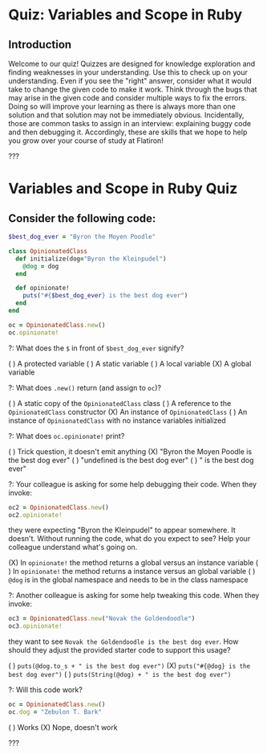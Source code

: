 # Quiz: Variables and Scope in Ruby

## Introduction

Welcome to our quiz! Quizzes are designed for knowledge exploration and finding
weaknesses in your understanding. Use this to check up on your understanding.
Even if you see the "right" answer, consider what it would take to change the
given code to make it work. Think through the bugs that may arise in the given
code and consider multiple ways to fix the errors. Doing so will improve your
learning as there is always more than one solution and that solution may not be
immediately obvious. Incidentally, those are common tasks to assign in an
interview: explaining buggy code and then debugging it. Accordingly, these are
skills that we hope to help you grow over your course of study at Flatiron!

???

# Variables and Scope in Ruby Quiz

## Consider the following code:

```ruby
$best_dog_ever = "Byron the Moyen Poodle"

class OpinionatedClass
  def initialize(dog="Byron the Kleinpudel")
    @dog = dog
  end

  def opinionate!
    puts("#{$best_dog_ever} is the best dog ever")
  end
end

oc = OpinionatedClass.new()
oc.opinionate!
```

?: What does the `$` in front of `$best_dog_ever` signify?

( ) A protected variable
( ) A static variable
( ) A local variable
(X) A global variable

?: What does `.new()` return (and assign to `oc`)?

( ) A static copy of the `OpinionatedClass` class
( ) A reference to the `OpinionatedClass` constructor
(X) An instance of `OpinionatedClass`
( ) An instance of `OpinionatedClass` with no instance variables initialized

?: What does `oc.opinionate!` print?

( ) Trick question, it doesn't emit anything
(X) "Byron the Moyen Poodle is the best dog ever"
( ) "undefined is the best dog ever"
( ) " is the best dog ever"

?: Your colleague is asking for some help debugging their code. When they
   invoke:

   ```ruby
   oc2 = OpinionatedClass.new()
   oc2.opinionate!
   ```

   they were expecting "Byron the Kleinpudel" to appear somewhere. It doesn't.
   Without running the code, what do you expect to see? Help your colleague
   understand what's going on.

(X) In `opinionate!` the method returns a global versus an instance variable
( ) In `opinionate!` the method returns a instance versus an global variable
( ) `@dog` is in the global namespace and needs to be in the class namespace


?: Another colleague is asking for some help tweaking this code. When they
   invoke:
   ```ruby
   oc3 = OpinionatedClass.new("Novak the Goldendoodle")
   oc3.opinionate!
   ```

   they want to see `Novak the Goldendoodle is the best dog ever`. How should they
   adjust the provided starter code to support this usage?

( ) `puts(@dog.to_s + " is the best dog ever")`
(X) `puts("#{@dog} is the best dog ever")`
( ) `puts(String(@dog) + " is the best dog ever")`

?: Will this code work?

   ```ruby
   oc = OpinionatedClass.new()
   oc.dog = "Zebulon T. Bark"
   ```

( ) Works
(X) Nope, doesn't work

???
